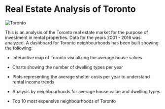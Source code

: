 # Real Estate Analysis of Toronto

   ![Toronto](https://ccacoalition.org/sites/default/files/styles/full_content_width/public/fields/event_mainimage/toronto-canada.png?itok=bhti79w1&timestamp=1518019917)
   
This is an analysis of the Toronto real estate market for the purpose of investment in rental properties. Data for the years 2001 - 2016 was analyzed. A dashboard for Toronto neighbourhoods has been built showing the following:

* Interactive map of Toronto visualizing the average house values

* Charts showing the number of dwelling types per year

* Plots representing the average shelter costs per year to understand rental income trends

* Analysis by neighbourhoods for average house value and dwelling types

* Top 10 most expensive neighbourhoods of Toronto

